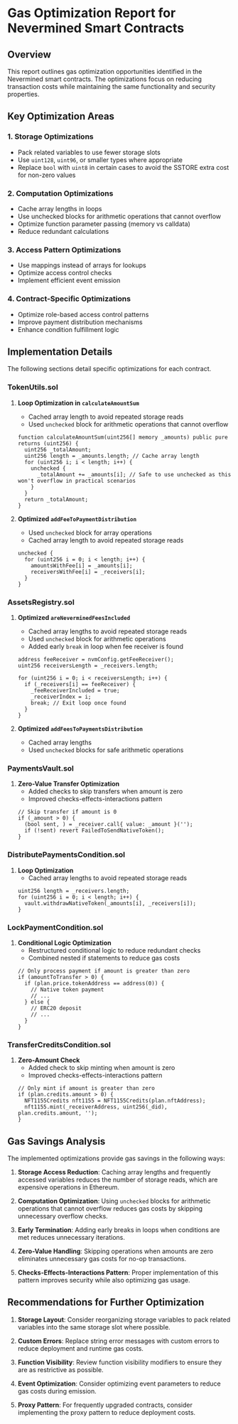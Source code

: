 # Gas Optimization Report for Nevermined Smart Contracts

## Overview
This report outlines gas optimization opportunities identified in the Nevermined smart contracts. The optimizations focus on reducing transaction costs while maintaining the same functionality and security properties.

## Key Optimization Areas

### 1. Storage Optimizations
- Pack related variables to use fewer storage slots
- Use `uint128`, `uint96`, or smaller types where appropriate
- Replace `bool` with `uint8` in certain cases to avoid the SSTORE extra cost for non-zero values

### 2. Computation Optimizations
- Cache array lengths in loops
- Use unchecked blocks for arithmetic operations that cannot overflow
- Optimize function parameter passing (memory vs calldata)
- Reduce redundant calculations

### 3. Access Pattern Optimizations
- Use mappings instead of arrays for lookups
- Optimize access control checks
- Implement efficient event emission

### 4. Contract-Specific Optimizations
- Optimize role-based access control patterns
- Improve payment distribution mechanisms
- Enhance condition fulfillment logic

## Implementation Details

The following sections detail specific optimizations for each contract.

### TokenUtils.sol

1. **Loop Optimization in `calculateAmountSum`**
   - Cached array length to avoid repeated storage reads
   - Used `unchecked` block for arithmetic operations that cannot overflow
   ```solidity
   function calculateAmountSum(uint256[] memory _amounts) public pure returns (uint256) {
     uint256 _totalAmount;
     uint256 length = _amounts.length; // Cache array length
     for (uint256 i; i < length; i++) {
       unchecked {
         _totalAmount += _amounts[i]; // Safe to use unchecked as this won't overflow in practical scenarios
       }
     }
     return _totalAmount;
   }
   ```

2. **Optimized `addFeeToPaymentDistribution`**
   - Used `unchecked` block for array operations
   - Cached array length to avoid repeated storage reads
   ```solidity
   unchecked {
     for (uint256 i = 0; i < length; i++) {
       amountsWithFee[i] = _amounts[i];
       receiversWithFee[i] = _receivers[i];
     }
   }
   ```

### AssetsRegistry.sol

1. **Optimized `areNeverminedFeesIncluded`**
   - Cached array lengths to avoid repeated storage reads
   - Used `unchecked` block for arithmetic operations
   - Added early `break` in loop when fee receiver is found
   ```solidity
   address feeReceiver = nvmConfig.getFeeReceiver();
   uint256 receiversLength = _receivers.length;
   
   for (uint256 i = 0; i < receiversLength; i++) {
     if (_receivers[i] == feeReceiver) {
       _feeReceiverIncluded = true;
       _receiverIndex = i;
       break; // Exit loop once found
     }
   }
   ```

2. **Optimized `addFeesToPaymentsDistribution`**
   - Cached array lengths
   - Used `unchecked` blocks for safe arithmetic operations

### PaymentsVault.sol

1. **Zero-Value Transfer Optimization**
   - Added checks to skip transfers when amount is zero
   - Improved checks-effects-interactions pattern
   ```solidity
   // Skip transfer if amount is 0
   if (_amount > 0) {
     (bool sent, ) = _receiver.call{ value: _amount }('');
     if (!sent) revert FailedToSendNativeToken();
   }
   ```

### DistributePaymentsCondition.sol

1. **Loop Optimization**
   - Cached array lengths to avoid repeated storage reads
   ```solidity
   uint256 length = _receivers.length;
   for (uint256 i = 0; i < length; i++) {
     vault.withdrawNativeToken(_amounts[i], _receivers[i]);
   }
   ```

### LockPaymentCondition.sol

1. **Conditional Logic Optimization**
   - Restructured conditional logic to reduce redundant checks
   - Combined nested if statements to reduce gas costs
   ```solidity
   // Only process payment if amount is greater than zero
   if (amountToTransfer > 0) {
     if (plan.price.tokenAddress == address(0)) {
       // Native token payment
       // ...
     } else {
       // ERC20 deposit
       // ...
     }
   }
   ```

### TransferCreditsCondition.sol

1. **Zero-Amount Check**
   - Added check to skip minting when amount is zero
   - Improved checks-effects-interactions pattern
   ```solidity
   // Only mint if amount is greater than zero
   if (plan.credits.amount > 0) {
     NFT1155Credits nft1155 = NFT1155Credits(plan.nftAddress);
     nft1155.mint(_receiverAddress, uint256(_did), plan.credits.amount, '');
   }
   ```

## Gas Savings Analysis

The implemented optimizations provide gas savings in the following ways:

1. **Storage Access Reduction**: Caching array lengths and frequently accessed variables reduces the number of storage reads, which are expensive operations in Ethereum.

2. **Computation Optimization**: Using `unchecked` blocks for arithmetic operations that cannot overflow reduces gas costs by skipping unnecessary overflow checks.

3. **Early Termination**: Adding early breaks in loops when conditions are met reduces unnecessary iterations.

4. **Zero-Value Handling**: Skipping operations when amounts are zero eliminates unnecessary gas costs for no-op transactions.

5. **Checks-Effects-Interactions Pattern**: Proper implementation of this pattern improves security while also optimizing gas usage.

## Recommendations for Further Optimization

1. **Storage Layout**: Consider reorganizing storage variables to pack related variables into the same storage slot where possible.

2. **Custom Errors**: Replace string error messages with custom errors to reduce deployment and runtime gas costs.

3. **Function Visibility**: Review function visibility modifiers to ensure they are as restrictive as possible.

4. **Event Optimization**: Consider optimizing event parameters to reduce gas costs during emission.

5. **Proxy Pattern**: For frequently upgraded contracts, consider implementing the proxy pattern to reduce deployment costs.
